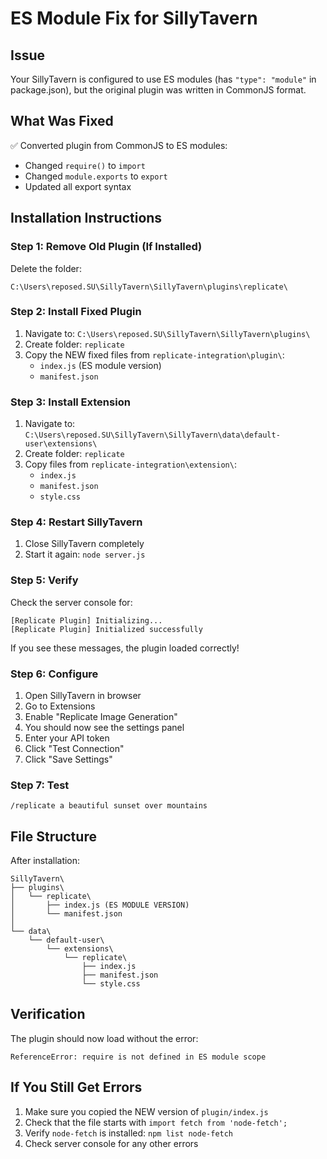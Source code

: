 # ES Module Fix for SillyTavern

## Issue

Your SillyTavern is configured to use ES modules (has `"type": "module"` in package.json), but the original plugin was written in CommonJS format.

## What Was Fixed

✅ Converted plugin from CommonJS to ES modules:
- Changed `require()` to `import`
- Changed `module.exports` to `export`
- Updated all export syntax

## Installation Instructions

### Step 1: Remove Old Plugin (If Installed)

Delete the folder:
```
C:\Users\reposed.SU\SillyTavern\SillyTavern\plugins\replicate\
```

### Step 2: Install Fixed Plugin

1. Navigate to: `C:\Users\reposed.SU\SillyTavern\SillyTavern\plugins\`
2. Create folder: `replicate`
3. Copy the NEW fixed files from `replicate-integration\plugin\`:
   - `index.js` (ES module version)
   - `manifest.json`

### Step 3: Install Extension

1. Navigate to: `C:\Users\reposed.SU\SillyTavern\SillyTavern\data\default-user\extensions\`
2. Create folder: `replicate`
3. Copy files from `replicate-integration\extension\`:
   - `index.js`
   - `manifest.json`
   - `style.css`

### Step 4: Restart SillyTavern

1. Close SillyTavern completely
2. Start it again: `node server.js`

### Step 5: Verify

Check the server console for:
```
[Replicate Plugin] Initializing...
[Replicate Plugin] Initialized successfully
```

If you see these messages, the plugin loaded correctly!

### Step 6: Configure

1. Open SillyTavern in browser
2. Go to Extensions
3. Enable "Replicate Image Generation"
4. You should now see the settings panel
5. Enter your API token
6. Click "Test Connection"
7. Click "Save Settings"

### Step 7: Test

```
/replicate a beautiful sunset over mountains
```

## File Structure

After installation:
```
SillyTavern\
├── plugins\
│   └── replicate\
│       ├── index.js (ES MODULE VERSION)
│       └── manifest.json
│
└── data\
    └── default-user\
        └── extensions\
            └── replicate\
                ├── index.js
                ├── manifest.json
                └── style.css
```

## Verification

The plugin should now load without the error:
```
ReferenceError: require is not defined in ES module scope
```

## If You Still Get Errors

1. Make sure you copied the NEW version of `plugin/index.js`
2. Check that the file starts with `import fetch from 'node-fetch';`
3. Verify `node-fetch` is installed: `npm list node-fetch`
4. Check server console for any other errors